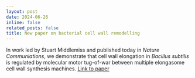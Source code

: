 ```yaml
---
layout: post
date: 2024-06-26
inline: false
related_posts: false
title: New paper on bacterial cell wall remodelling
---
```

In work led by Stuart Middlemiss and published today in *Nature Communiations*, we demonstrate that cell wall elongation in *Bacillus subtilis* is regulated by molecular motor tug-of-war between multiple elongasome cell wall synthesis machines. [Link to paper](https://www.nature.com/articles/s41467-024-49785-x)